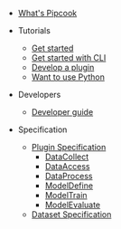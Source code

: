 - [What's Pipcook](./README.md)

- Tutorials

  - [Get started](/tutorials/get-started.md)
  - [Get started with CLI](/tutorials/get-started-with-cli.md)
  - [Develop a plugin](/tutorials/how-to-develop-a-plugin.md)
  - [Want to use Python](/tutorials/want-to-use-python.md)

- Developers

  - [Developer guide](/devel/developer-guide.md)

- Specification

  - [Plugin Specification](/spec/plugin.md)
    - [DataCollect](/spec/plugin/0-data-collect.md)
    - [DataAccess](/spec/plugin/1-data-access.md)
    - [DataProcess](/spec/plugin/2-data-process.md)
    - [ModelDefine](/spec/plugin/3-model-define.md)
    - [ModelTrain](/spec/plugin/4-model-train.md)
    - [ModelEvaluate](/spec/plugin/5-model-evaluate.md)
  - [Dataset Specification](/spec/dataset.md)
